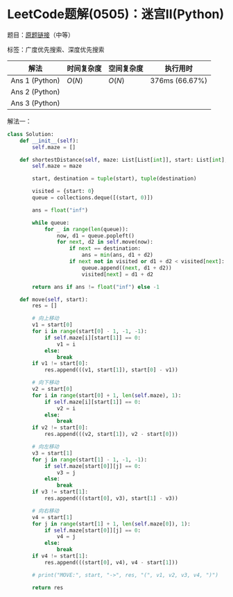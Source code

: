 # LeetCode题解(0505)：迷宫II(Python)

题目：[原题链接](https://leetcode-cn.com/problems/the-maze-ii/)（中等）

标签：广度优先搜索、深度优先搜索

| 解法           | 时间复杂度 | 空间复杂度 | 执行用时       |
| -------------- | ---------- | ---------- | -------------- |
| Ans 1 (Python) | $O(N)$     | $O(N)$     | 376ms (66.67%) |
| Ans 2 (Python) |            |            |                |
| Ans 3 (Python) |            |            |                |

解法一：

```python
class Solution:
    def __init__(self):
        self.maze = []

    def shortestDistance(self, maze: List[List[int]], start: List[int], destination: List[int]) -> int:
        self.maze = maze

        start, destination = tuple(start), tuple(destination)

        visited = {start: 0}
        queue = collections.deque([(start, 0)])

        ans = float("inf")

        while queue:
            for _ in range(len(queue)):
                now, d1 = queue.popleft()
                for next, d2 in self.move(now):
                    if next == destination:
                        ans = min(ans, d1 + d2)
                    if next not in visited or d1 + d2 < visited[next]:
                        queue.append((next, d1 + d2))
                        visited[next] = d1 + d2

        return ans if ans != float("inf") else -1

    def move(self, start):
        res = []

        # 向上移动
        v1 = start[0]
        for i in range(start[0] - 1, -1, -1):
            if self.maze[i][start[1]] == 0:
                v1 = i
            else:
                break
        if v1 != start[0]:
            res.append(((v1, start[1]), start[0] - v1))

        # 向下移动
        v2 = start[0]
        for i in range(start[0] + 1, len(self.maze), 1):
            if self.maze[i][start[1]] == 0:
                v2 = i
            else:
                break
        if v2 != start[0]:
            res.append(((v2, start[1]), v2 - start[0]))

        # 向左移动
        v3 = start[1]
        for j in range(start[1] - 1, -1, -1):
            if self.maze[start[0]][j] == 0:
                v3 = j
            else:
                break
        if v3 != start[1]:
            res.append(((start[0], v3), start[1] - v3))

        # 向右移动
        v4 = start[1]
        for j in range(start[1] + 1, len(self.maze[0]), 1):
            if self.maze[start[0]][j] == 0:
                v4 = j
            else:
                break
        if v4 != start[1]:
            res.append(((start[0], v4), v4 - start[1]))

        # print("MOVE:", start, "->", res, "(", v1, v2, v3, v4, ")")

        return res
```